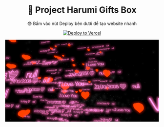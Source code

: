  <div align="center">

# 📂 Project Harumi Gifts Box
😎 Bấm vào nút Deploy bên dưới để tạo website nhanh

[![Deploy to Vercel](https://vercel.com/button)](https://vercel.com/import/project?template=https://github.com/hung3103-n/Send-Gift-To-Crush)
</div>
<p align="center">
  <img src="static/image/ScreenShot.png" alt="smmvips_com">
</p>
